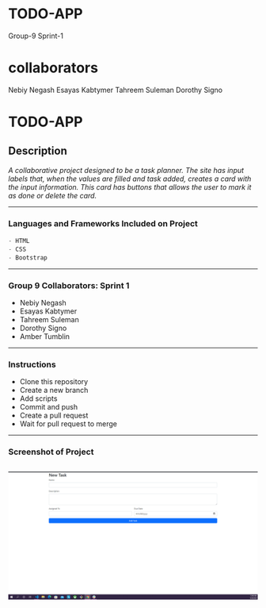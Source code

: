 # TODO-APP
Group-9 Sprint-1
# collaborators

Nebiy Negash
Esayas Kabtymer
Tahreem Suleman
Dorothy Signo

# **TODO-APP**

## **Description**
_A collaborative project designed to be a task planner. The site has input labels that, when the values are filled and task added, creates a card with the input information. This card has buttons that allows the user to mark it as done or delete the card._ 

---
### **Languages and Frameworks Included on Project**
```python
- HTML
- CSS
- Bootstrap
```
---
### **Group 9 Collaborators: Sprint 1**
- Nebiy Negash
- Esayas Kabtymer
- Tahreem Suleman
- Dorothy Signo
- Amber Tumblin

---
### **Instructions**
- Clone this repository
- Create a new branch
- Add scripts
- Commit and push
- Create a pull request
- Wait for pull request to merge

---
### **Screenshot of Project**

![Screeenshot](images/Untitled.png)
---
